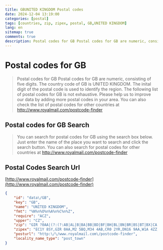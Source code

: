 ```yaml
---
title: GBUNITED KINGDOM Postal codes 
date: 2024-12-04 13:19:00
categories: [postal]
tags: [countries, zip, zipex, postal, GB,UNITED KINGDOM]
lang: en
sitemap: true
comments: true
description: Postal codes for GB Postal codes for GB are numeric, consisting of five digits. The country code of GB is UNITED KINGDOM. The inital digit of the postal code is used to identify the region. The following list of postal codes for GB is not exhaustive. Please help us to improve our data by adding more postal codes in your area. You can also check the list of postal codes for other countries at http://www.royalmail.com/postcode-finder
---
```


# Postal codes for GB
> Postal codes for GB Postal codes for GB are numeric, consisting of five digits. The country code of GB is UNITED KINGDOM. The inital digit of the postal code is used to identify the region. The following list of postal codes for GB is not exhaustive. Please help us to improve our data by adding more postal codes in your area. You can also check the list of postal codes for other countries at http://www.royalmail.com/postcode-finder

## Postal codes for GB Search 
> You can search for postal codes for GB using the search box below. Just enter the name of the place you want to search and click the search button. You can also search for postal codes for other countries at http://www.royalmail.com/postcode-finder

## Postal Codes Search Url

[http://www.royalmail.com/postcode-finder](http://www.royalmail.com/postcode-finder)
```json
{
    "id": "data\/GB",
    "key": "GB",
    "name": "UNITED KINGDOM",
    "fmt": "%N%n%O%n%A%n%C%n%Z",
    "require": "ACZ",
    "upper": "CZ",
    "zip": "GIR ?0AA|(?:(?:AB|AL|B|BA|BB|BD|BF|BH|BL|BN|BR|BS|BT|BX|CA|CB|CF|CH|CM|CO|CR|CT|CV|CW|DA|DD|DE|DG|DH|DL|DN|DT|DY|E|EC|EH|EN|EX|FK|FY|G|GL|GY|GU|HA|HD|HG|HP|HR|HS|HU|HX|IG|IM|IP|IV|JE|KA|KT|KW|KY|L|LA|LD|LE|LL|LN|LS|LU|M|ME|MK|ML|N|NE|NG|NN|NP|NR|NW|OL|OX|PA|PE|PH|PL|PO|PR|RG|RH|RM|S|SA|SE|SG|SK|SL|SM|SN|SO|SP|SR|SS|ST|SW|SY|TA|TD|TF|TN|TQ|TR|TS|TW|UB|W|WA|WC|WD|WF|WN|WR|WS|WV|YO|ZE)(?:\\d[\\dA-Z]? ?\\d[ABD-HJLN-UW-Z]{2}))|BFPO ?\\d{1,4}",
    "zipex": "EC1Y 8SY,GIR 0AA,M2 5BQ,M34 4AB,CR0 2YR,DN16 9AA,W1A 4ZZ,EC1A 1HQ,OX14 4PG,BS18 8HF,NR25 7HG,RH6 0NP,BH23 6AA,B6 5BA,SO23 9AP,PO1 3AX,BFPO 61",
    "posturl": "http:\/\/www.royalmail.com\/postcode-finder",
    "locality_name_type": "post_town"
}
```
